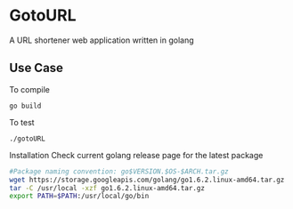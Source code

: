 # GotoURL

A URL shortener web application written in golang

## Use Case

To compile 
```
go build
```

To test
```
./gotoURL
```

Installation Check current golang release page for the latest package 
```bash
#Package naming convention: go$VERSION.$OS-$ARCH.tar.gz
wget https://storage.googleapis.com/golang/go1.6.2.linux-amd64.tar.gz
tar -C /usr/local -xzf go1.6.2.linux-amd64.tar.gz
export PATH=$PATH:/usr/local/go/bin
```